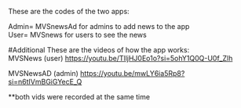 These are the codes of the two apps:           

Admin= MVSnewsAd for admins to add news to the app                                                                                                
User= MVSnews for users to see the news                                                                                                                                           

                                                                                                                                                                                                                                                                                                                                                                                                                                                                                                                                                          




#Additional
These are the videos of how the app works:                                                                                                                                                   
MVSNews (user)
https://youtu.be/TlljHJ0Eo1o?si=5ohY1Q0Q-U0f_Zlh

MVSNewsAD (admin)
https://youtu.be/mwLY6ia5Rp8?si=n6tIVmBGiGYecE_Q

**both vids were recorded at the same time
